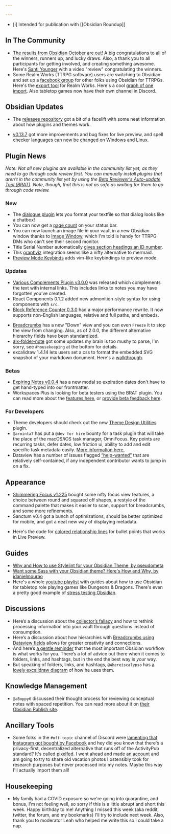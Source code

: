 ```yaml
---

---
```


- [i] Intended for publication with [[Obsidian Roundup]]

## In The Community

* [The results from Obsidian October are out!](https://obsidian.md/october2021) A big congratulations to all of the winners, runners up, and lucky draws. Also, a thank you to all participants for getting involved, and creating something awesome. Here's [Santi Younger](https://www.youtube.com/watch?v=-WnHWQrCC-s) with a video "review" congratulating the winners. 
* Some Realm Works (TTRPG software) users are switching to Obsidian and set up a [facebook group](https://www.facebook.com/groups/obsidianttrpgusers/) for other folks using Obsidian for TTRPGs. Here's the [export tool](https://github.com/farling42/RWoutput) for Realm Works. Here's a cool [graph of one import](https://discord.com/channels/686053708261228577/709712341066842113/916183808657743922). Also tabletop games now have their own channel in Discord. 

## Obsidian Updates

* The [releases repository](https://github.com/obsidianmd/obsidian-releases) got a bit of a facelift with some neat information about how plugins and themes work. 
- [v0.13.7](https://forum.obsidian.md/t/obsidian-release-v0-13-7-insider-build/28061) got more improvements and bug fixes for live preview, and spell checker languages can now be changed on Windows and Linux.

## Plugin News

_Note: Not all new plugins are available in the community list yet, as they need to go through code review first. You can manually install plugins that aren't in the community list yet by using the [Beta Reviewer's Auto-update Tool (BRAT)](https://github.com/TfTHacker/obsidian42-brat). Note, though, that this is not as safe as waiting for them to go through code review._

### New

- The [dialogue plugin](https://github.com/holubj/obsidian-dialogue-plugin) lets you format your textfile so that dialog looks like a chatbox! 
- You can now get a [page count](https://github.com/ReaderGuy42/Obsidian-Page-Count) on your status bar. 
- You can now launch an image file in your vault in a new Obsidian window thanks to [Image Window](https://github.com/valentine195/obsidian-image-window), which I'm told is handy for TTRPG DMs who can't see their second monitor. 
- Title Serial Number automatically [gives section headings an ID number](https://github.com/yalvhe2009/obsidian-title-serial-number-plugin). 
- This [graphviz](https://github.com/QAMichaelPeng/obsidian-graphviz) integration seems like a nifty alternative to mermaid.
- [Preview Mode Keybinds](https://github.com/horriblename/preview-mode-keybinds-obsidian) adds vim-like keybindings to preview mode.  

### Updates

* [Various Complements Plugin v3.0.0](https://github.com/tadashi-aikawa/obsidian-various-complements-plugin/releases/tag/3.0.0) was released which complements the text with internal links. This includes links to notes you may have forgotten you’ve created.
* React Components 0.1.2 added new admonition-style syntax for using components with `src`.
* [Block Reference Counter 0.3.0](https://github.com/shabegom/obsidian-reference-count) had a major performance rewrite. It now supports non-English languages, relative and full paths, and embeds. 
- [Breadcrumbs](https://github.com/SkepticMystic/breadcrumbs/wiki) has a new "Down" view and you can even `Freeze` it to stop the view from changing. Also, as of 2.0.0, the different alternative hierarchy fields have been standardized.
- [alx-folder-note](https://github.com/aidenlx/alx-folder-note/releases/tag/0.12.2) got some updates my brain is too mushy to parse, I'm sorry, see `#housekeeping` at the bottom for details. 
- excalidraw 1.4.14 lets users set a css to format the embedded SVG snapshot of your markdown document. Here's a [walkthrough](https://t.co/nk4bjXq0UR). 

### Betas

- [Expiring Notes v0.0.4](https://github.com/joerncodes/obsidian-expiring-notes) has a new modal so expiration dates don't have to get hand-typed into our frontmatter.
- Workspaces Plus is looking for beta testers using the BRAT plugin. You can read more about the [features here](https://github.com/nothingislost/obsidian-workspaces-plus/wiki/Readme-for-next-public-release), or [provide beta feedback here](https://discord.com/channels/686053708261228577/855181471643861002/915264349189324830).

### For Developers

- Theme developers should check out the new [Theme Design Utilities](https://github.com/chrisgrieser/obsidian-theme-design-utilities) plugin.
- `@arminta7` has put a `@dev for hire` bounty for a task plugin that will take the place of the macOS/iOS task manager, OmniFocus. Key points are recurring tasks, defer dates, low friction ui, ability to add and edit specific task metadata easily. [More information here.](https://discord.com/channels/686053708261228577/840286264964022302/916403851588931664)
- Dataview has a number of issues flagged [“help-wanted”](https://github.com/blacksmithgu/obsidian-dataview/issues?q=is%3Aissue+is%3Aopen+label%3Ahelp-wanted) that are relatively self-contained, if any independent contributor wants to jump in on a fix.

## Appearance

- [Shimmering Focus v1.225]( https://github.com/chrisgrieser/shimmering-focus/blob/main/Changelog.md) bought some nifty focus view features, a choice between round and squared off shapes, a restyle of the command palette that makes it easier to scan, support for breadcrumbs, and some more refinements. 
- Sanctum v0.4 got a bunch of optimizations, should be better optimized for mobile, and got a neat new way of displaying metadata. 
* Here's the code for [colored relationship lines](https://gist.github.com/GitMurf/5122c0c8405ffa36a03049d9f4434bf4) for bullet points that works in Live Preview. 

## Guides
- [Why and How to use Stylelint for your Obsidian Theme, by pseudometa](https://publish.obsidian.md/hub/04+-+Guides%2C+Workflows%2C+%26+Courses/Guides/Why+and+How+to+use+Stylelint+for+your+Obsidian+Theme)
- [Want some Sass with your Obsidian theme? Here's How and Why, by jdanielmourao](https://publish.obsidian.md/hub/04+-+Guides%2C+Workflows%2C+%26+Courses/Guides/Want+some+Sass+with+your+obsidian+theme%E2%80%BD+here%27s+How+and+Why)
- Here's a whole [youtube playlist](https://www.youtube.com/playlist?list=PLV5XWfKkFpk7MJTKv5YdSSpT9b-vLslWu) with guides about how to use Obsidian for tabletop role playing games like Dungeons & Dragons. There's even a pretty good example of [stress testing Obsidian](https://youtu.be/newKX6mQJ9M). 

## Discussions

- Here’s a discussion about the [collector’s fallacy](https://discord.com/channels/686053708261228577/771575014382108672/914132835584077824) and how to rethink processing information into your vault through questions instead of consumption.
- Here’s a discussion about how hierarchies with [Breadcrumbs using Dataview fields](https://discord.com/channels/686053708261228577/710585052769157141/914579583490207744) allows for greater creativity and connections. 
- And here’s [a gentle reminder](https://discord.com/channels/686053708261228577/710585052769157141/915770147673882724) that the most important Obsidian workflow is what works for you. There’s a lot of advice out there when it comes to folders, links, and hashtags, but in the end the best way is *your* way.
- But speaking of folders, links, and hashtags, `@Whereiscalypso` has [a lovely excalidraw diagram](https://discord.com/channels/686053708261228577/744933215063638183/916205731609473034) of how he uses them.

## Knowledge Management

- `@aBoppy6` discussed their thought process for reviewing conceptual notes with spaced repetition. You can read more about it on [their Obsidian Publish site](https://publish.obsidian.md/tim/50_Projects/Using+spaced+repetition+for+your+conceptual+notes).

## Ancillary Tools

* Some folks in the `#off-topic` channel of Discord were [lamenting that Instagram got bought by Facebook](https://discord.com/channels/686053708261228577/700466324840775831/916318322637832202) and hey did you know that there's a privacy-first, decentralized alternative that runs off of the ActivityPub standard? It's called [pixelfed](https://switching.software/replace/instagram/). I went ahead and made [an account](https://pixelfed.social/eleanorkonik) and am going to try to share old vacation photos I ostensibly took for research purposes but never processed into my notes. Maybe this way I'll actually import them all! 

## Housekeeping

* My family had a COVID exposure so we're going into quarantine, and bonus, I'm not feeling well, so sorry if this is a little abrupt and short this week. Happy birthday to me! Anything I missed this week (aka reddit, twitter, the forum, and my bookmarks) I'll try to include next week. Also, thank you to moderator Leah who helped me write this so I could take a nap. 